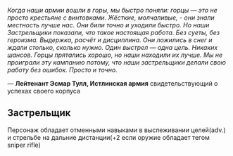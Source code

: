 _Когда наши армии вошли в горы, мы быстро поняли: горцы — это не просто крестьяне с винтовками. Жёсткие, молчаливые, - они знали местность лучше нас. Они били точно и уходили быстро. Но наши Застрельщики показали, что такое настоящая работа. Без суеты, без героизма. Выдержка, расчёт и дисциплина. Они ложились в снег и ждали столько, сколько нужно. Один выстрел — одна цель. Никаких шансов. Горцы прятались хорошо, но наши находили их лучше. Мы не проиграли эту кампанию потому, что наши застрельщики делали свою работу без ошибок. Просто и точно._

— **Лейтенант Эсмар Тулл, Истлинская армия** свидетельствующий о успехах своего корпуса

## Застрельщик
Персонаж обладает отменными навыками в выслеживании целей(adv.) и стрельбе на дальние дистанции(+2 если оружие обладает тегом sniper rifle)